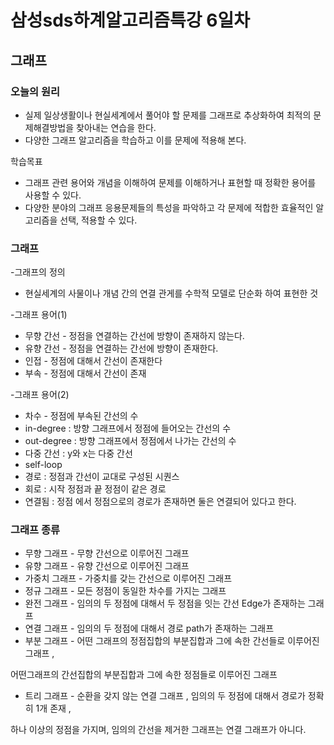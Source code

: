 # 삼성sds하계알고리즘특강 6일차

## 그래프

### 오늘의 원리

- 실제 일상생활이나 현실세계에서 풀어야 할 문제를 그래프로 추상화하여 최적의 문제해결방법을 찾아내는 연습을 한다.
- 다양한 그래프 알고리즘을 학습하고 이를 문제에 적용해 본다.

학습목표

- 그래프 관련 용어와 개념을 이해하여 문제를 이해하거나 표현할 때 정확한 용어를 사용할 수 있다.
- 다양한 분야의 그래프 응용문제들의 특성을 파악하고 각 문제에 적합한 효율적인 알고리즘을 선택, 적용할 수 있다.

### 그래프

-그래프의 정의

- 현실세계의 사물이나 개념 간의 연결 관게를 수학적 모델로 단순화 하여 표현한 것

-그래프 용어(1)

- 무향 간선 - 정점을 연결하는 간선에 방향이 존재하지 않는다.
- 유향 간선 - 정점을 연결하는 간선에 방향이 존재한다.
- 인접 - 정점에 대해서 간선이 존재한다
- 부속 - 정점에 대해서 간선이 존재

-그래프 용어(2)

- 차수 - 정점에 부속된 간선의 수
- in-degree : 방향 그래프에서 정점에 들어오는 간선의 수
- out-degree : 방향 그래프에서 정점에서 나가는 간선의 수
- 다중 간선 : y와 x는 다중 간선
- self-loop
- 경로 : 정점과 간선이 교대로 구성된 시퀀스
- 회로 : 시작 정점과 끝 정점이 같은 경로
- 연결됨 : 정점 에서 정점으로의 경로가 존재하면 둘은 연결되어 있다고 한다.

### 그래프 종류

- 무향 그래프 - 무향 간선으로 이루어진 그래프
- 유향 그래프 - 유향 간선으로 이루어진 그래프
- 가중치 그래프 - 가중치를 갖는 간선으로 이루어진 그래프
- 정규 그래프 - 모든 정점이 동일한 차수를 가지는 그래프
- 완전 그래프 - 임의의 두 정점에 대해서 두 정점을 잇는 간선 Edge가 존재하는 그래프
- 연결 그래프 - 임의의 두 정점에 대해서 경로 path가 존재하는 그래프
- 부분 그래프 - 어떤 그래프의 정점집합의 부분집합과 그에 속한 간선들로 이루어진 그래프 ,

어떤그래프의 간선집합의 부분집합과 그에 속한 정점들로 이루어진 그래프

- 트리 그래프 - 순환을 갖지 않는 연결 그래프 , 임의의 두 정점에 대해서 경로가 정확히 1개 존재 ,

하나 이상의 정점을 가지며, 임의의 간선을 제거한 그래프는 연결 그래프가 아니다.
